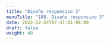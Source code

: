 ```yaml
---
title: "Diseño responsivo 3"
menuTitle: "188. Diseño responsivo 3"
date: 2022-12-24T07:47:01-08:00
draft: false
weight: 40
---
```

